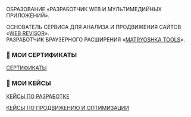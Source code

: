 ОБРАЗОВАНИЕ «РАЗРАБОТЧИК WEB И МУЛЬТИМЕДИЙНЫХ ПРИЛОЖЕНИЙ».<br>

ОСНОВАТЕЛЬ СЕРВИСА ДЛЯ АНАЛИЗА И ПРОДВИЖЕНИЯ САЙТОВ «[WEB REVISOR](https://webrevisor.com/)».<br>
РАЗРАБОТЧИК БРАУЗЕРНОГО РАСШИРЕНИЯ «[MATRYOSHKA TOOLS](https://github.com/apps/matryoshka-tools)».

### 📑 МОИ СЕРТИФИКАТЫ
<p>
   <a href="https://github.com/osipovtwelve/osipovtwelve/tree/master/Certificates">
      СЕРТИФИКАТЫ
   </a>
</p>

### 💼 МОИ КЕЙСЫ
<p>
   <a href="">
      КЕЙСЫ ПО РАЗРАБОТКЕ
   </a>
</p>
<p>
   <a href="https://github.com/osipovtwelve/osipovtwelve/tree/master/Keys/Promotion%20and%20Optimization">
      КЕЙСЫ ПО ПРОДВИЖЕНИЮ И ОПТИМИЗАЦИИ
   </a>
</p>